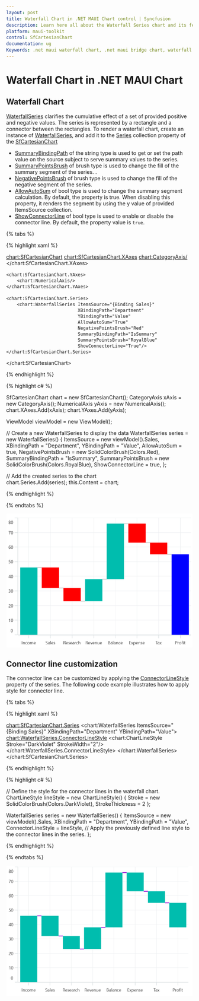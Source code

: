 ```yaml
---
layout: post
title: Waterfall Chart in .NET MAUI Chart control | Syncfusion
description: Learn here all about the Waterfall Series chart and its features in Syncfusion® .NET MAUI Chart (SfCartesianChart) control.
platform: maui-toolkit
control: SfCartesianChart
documentation: ug
Keywords: .net maui waterfall chart, .net maui bridge chart, waterfall chart customization .net maui, syncfusion maui waterfall chart, cartesian waterfall chart maui, .net maui chart waterfall visualization.
---
```


# Waterfall Chart in .NET MAUI Chart

## Waterfall Chart

[WaterfallSeries](https://help.syncfusion.com/cr/maui-toolkit/Syncfusion.Maui.Toolkit.Charts.WaterfallSeries.html) clarifies the cumulative effect of a set of provided positive and negative values. The series is represented by a rectangle and a connector between the rectangles. To render a waterfall chart, create an instance of [WaterfallSeries](https://help.syncfusion.com/cr/maui-toolkit/Syncfusion.Maui.Toolkit.Charts.WaterfallSeries.html), and add it to the [Series](https://help.syncfusion.com/cr/maui-toolkit/Syncfusion.Maui.Toolkit.Charts.SfCartesianChart.html#Syncfusion_Maui_Toolkit_Charts_SfCartesianChart_Series) collection property of the [SfCartesianChart](https://help.syncfusion.com/cr/maui-toolkit/Syncfusion.Maui.Toolkit.Charts.SfCartesianChart.html)

* [SummaryBindingPath](https://help.syncfusion.com/cr/maui-toolkit/Syncfusion.Maui.Toolkit.Charts.WaterfallSeries.html#Syncfusion_Maui_Toolkit_Charts_WaterfallSeries_SummaryBindingPath) of the string type is used to get or set the path value on the source subject to serve summary values to the series.
* [SummaryPointsBrush](https://help.syncfusion.com/cr/maui-toolkit/Syncfusion.Maui.Toolkit.Charts.WaterfallSeries.html#Syncfusion_Maui_Toolkit_Charts_WaterfallSeries_SummaryPointsBrush) of brush type is used to change the fill of the summary segment of the series. .
* [NegativePointsBrush](https://help.syncfusion.com/cr/maui-toolkit/Syncfusion.Maui.Toolkit.Charts.WaterfallSeries.html#Syncfusion_Maui_Toolkit_Charts_WaterfallSeries_NegativePointsBrush) of brush type is used to change the fill of the negative segment of the series.
* [AllowAutoSum](https://help.syncfusion.com/cr/maui-toolkit/Syncfusion.Maui.Toolkit.Charts.WaterfallSeries.html#Syncfusion_Maui_Toolkit_Charts_WaterfallSeries_AllowAutoSum) of bool type is used to change the summary segment calculation. By default, the property is true. When disabling this property, it renders the segment by using the y value of provided ItemsSource collection.
* [ShowConnectorLine](https://help.syncfusion.com/cr/maui-toolkit/Syncfusion.Maui.Toolkit.Charts.WaterfallSeries.html#Syncfusion_Maui_Toolkit_Charts_WaterfallSeries_ShowConnectorLine) of bool type is used to enable or disable the connector line. By default, the property value is `true`.

{% tabs %}

{% highlight xaml %}

<chart:SfCartesianChart>
    <chart:SfCartesianChart.XAxes>
        <chart:CategoryAxis/>
    </chart:SfCartesianChart.XAxes>

    <chart:SfCartesianChart.YAxes>
        <chart:NumericalAxis/>
    </chart:SfCartesianChart.YAxes>
    
    <chart:SfCartesianChart.Series>
        <chart:WaterfallSeries ItemsSource="{Binding Sales}"
                               XBindingPath="Department"
                               YBindingPath="Value"
                               AllowAutoSum="True"
                               NegativePointsBrush="Red"
                               SummaryBindingPath="IsSummary"
                               SummaryPointsBrush="RoyalBlue"
                               ShowConnectorLine="True"/>
    </chart:SfCartesianChart.Series>   
</chart:SfCartesianChart>

{% endhighlight %}

{% highlight c# %}

SfCartesianChart chart = new SfCartesianChart();
CategoryAxis xAxis = new CategoryAxis();
NumericalAxis yAxis = new NumericalAxis();
chart.XAxes.Add(xAxis);
chart.YAxes.Add(yAxis);
   
ViewModel viewModel = new ViewModel();

// Create a new WaterfallSeries to display the data
WaterfallSeries series = new WaterfallSeries()
{
    ItemsSource = new viewModel().Sales,
    XBindingPath = "Department",
    YBindingPath = "Value",
    AllowAutoSum = true,
    NegativePointsBrush = new SolidColorBrush(Colors.Red),
    SummaryBindingPath = "IsSummary",
    SummaryPointsBrush = new SolidColorBrush(Colors.RoyalBlue),
    ShowConnectorLine = true,
};

// Add the created series to the chart   
chart.Series.Add(series);
this.Content = chart;

{% endhighlight %}

{% endtabs %}

![Waterfall Chart in MAUI Chart](Chart-types-images/maui_waterfall_Basic.png)

## Connector line customization

The connector line can be customized by applying the [ConnectorLineStyle](https://help.syncfusion.com/cr/maui-toolkit/Syncfusion.Maui.Toolkit.Charts.WaterfallSeries.html#Syncfusion_Maui_Toolkit_Charts_WaterfallSeries_ConnectorLineStyle) property of the series.
The following code example illustrates how to apply style for connector line.

{% tabs %}

{% highlight xaml %}

<chart:SfCartesianChart.Series>
    <chart:WaterfallSeries ItemsSource="{Binding Sales}"
                           XBindingPath="Department"
                           YBindingPath="Value">
        <chart:WaterfallSeries.ConnectorLineStyle>
                <chart:ChartLineStyle Stroke="DarkViolet" StrokeWidth="2"/>
        </chart:WaterfallSeries.ConnectorLineStyle>
    </chart:WaterfallSeries>
</chart:SfCartesianChart.Series>   
    
{% endhighlight %}

{% highlight c# %}

// Define the style for the connector lines in the waterfall chart.
ChartLineStyle lineStyle = new ChartLineStyle()
{
    Stroke = new SolidColorBrush(Colors.DarkViolet),
    StrokeThickness = 2
};

WaterfallSeries series = new WaterfallSeries()
{
    ItemsSource = new viewModel().Sales,
    XBindingPath = "Department",
    YBindingPath = "Value",
    ConnectorLineStyle = lineStyle, // Apply the previously defined line style to the connector lines in the series.
};
    
{% endhighlight %}

{% endtabs %}

![Connector line customization in Waterfall Chart](Chart-types-images/maui_waterfall_LineStyle.png)
